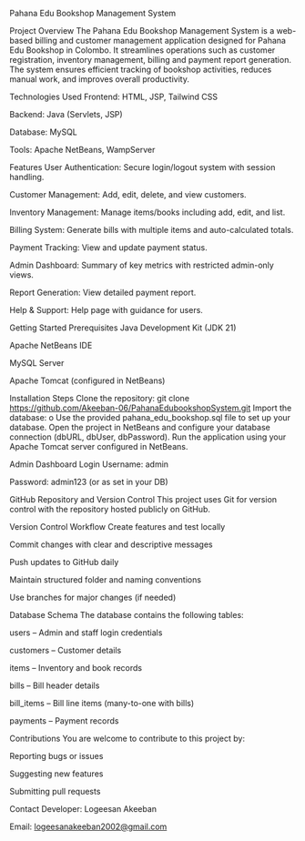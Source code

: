Pahana Edu Bookshop Management System

Project Overview
The Pahana Edu Bookshop Management System is a web-based billing and customer management application designed for Pahana Edu Bookshop in Colombo. It streamlines operations such as customer registration, inventory management, billing and payment report generation. The system ensures efficient tracking of bookshop activities, reduces manual work, and improves overall productivity.

Technologies Used
Frontend: HTML, JSP, Tailwind CSS

Backend: Java (Servlets, JSP)

Database: MySQL

Tools: Apache NetBeans, WampServer

Features
User Authentication: Secure login/logout system with session handling.

Customer Management: Add, edit, delete, and view customers.

Inventory Management: Manage items/books including add, edit, and list.

Billing System: Generate bills with multiple items and auto-calculated totals.

Payment Tracking: View and update payment status.

Admin Dashboard: Summary of key metrics with restricted admin-only views.

Report Generation: View detailed payment report.

Help & Support: Help page with guidance for users.

Getting Started
Prerequisites
Java Development Kit (JDK 21)

Apache NetBeans IDE

MySQL Server

Apache Tomcat (configured in NetBeans)

Installation Steps
Clone the repository:
git clone https://github.com/Akeeban-06/PahanaEdubookshopSystem.git
Import the database: o Use the provided pahana_edu_bookshop.sql file to set up your database.
Open the project in NetBeans and configure your database connection (dbURL, dbUser, dbPassword).
Run the application using your Apache Tomcat server configured in NetBeans.

Admin Dashboard Login
Username: admin

Password: admin123 (or as set in your DB)

GitHub Repository and Version Control
This project uses Git for version control with the repository hosted publicly on GitHub.

Version Control Workflow
Create features and test locally

Commit changes with clear and descriptive messages

Push updates to GitHub daily

Maintain structured folder and naming conventions

Use branches for major changes (if needed)

Database Schema
The database contains the following tables:

users – Admin and staff login credentials

customers – Customer details

items – Inventory and book records

bills – Bill header details

bill_items – Bill line items (many-to-one with bills)

payments – Payment records

Contributions
You are welcome to contribute to this project by:

Reporting bugs or issues

Suggesting new features

Submitting pull requests

Contact
Developer: Logeesan Akeeban

Email: logeesanakeeban2002@gmail.com
